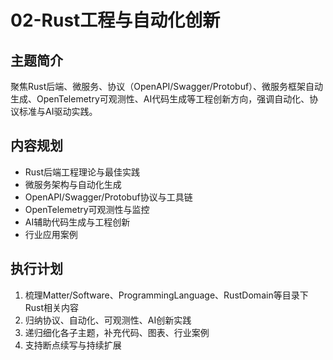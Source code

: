 # 02-Rust工程与自动化创新

## 主题简介
聚焦Rust后端、微服务、协议（OpenAPI/Swagger/Protobuf）、微服务框架自动生成、OpenTelemetry可观测性、AI代码生成等工程创新方向，强调自动化、协议标准与AI驱动实践。

## 内容规划
- Rust后端工程理论与最佳实践
- 微服务架构与自动化生成
- OpenAPI/Swagger/Protobuf协议与工具链
- OpenTelemetry可观测性与监控
- AI辅助代码生成与工程创新
- 行业应用案例

## 执行计划
1. 梳理Matter/Software、ProgrammingLanguage、RustDomain等目录下Rust相关内容
2. 归纳协议、自动化、可观测性、AI创新实践
3. 递归细化各子主题，补充代码、图表、行业案例
4. 支持断点续写与持续扩展 
